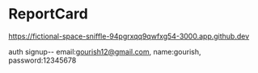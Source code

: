 # ReportCard



https://fictional-space-sniffle-94pgrxqq9qwfxg54-3000.app.github.dev
 
 auth signup--
 email:gourish12@gmail.com,
    name:gourish,
    password:12345678